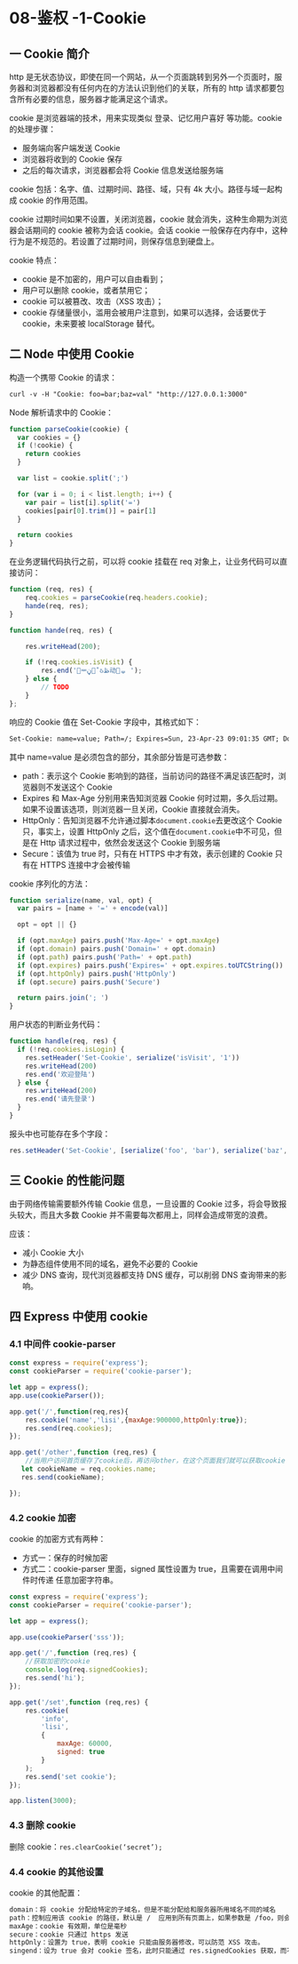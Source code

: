 # 08-鉴权 -1-Cookie

## 一 Cookie 简介

http 是无状态协议，即使在同一个网站，从一个页面跳转到另外一个页面时，服务器和浏览器都没有任何内在的方法认识到他们的关联，所有的 http 请求都要包含所有必要的信息，服务器才能满足这个请求。

cookie 是浏览器端的技术，用来实现类似 登录、记忆用户喜好 等功能。cookie 的处理步骤：

- 服务端向客户端发送 Cookie
- 浏览器将收到的 Cookie 保存
- 之后的每次请求，浏览器都会将 Cookie 信息发送给服务端

cookie 包括：名字、值、过期时间、路径、域，只有 4k 大小。路径与域一起构成 cookie 的作用范围。

cookie 过期时间如果不设置，关闭浏览器，cookie 就会消失，这种生命期为浏览器会话期间的 cookie 被称为会话 cookie。会话 cookie 一般保存在内存中，这种行为是不规范的。若设置了过期时间，则保存信息到硬盘上。

cookie 特点：

- cookie 是不加密的，用户可以自由看到；
- 用户可以删除 cookie，或者禁用它；
- cookie 可以被篡改、攻击（XSS 攻击）；
- cookie 存储量很小，滥用会被用户注意到，如果可以选择，会话要优于 cookie，未来要被 localStorage 替代。

## 二 Node 中使用 Cookie

构造一个携带 Cookie 的请求：

```txt
curl -v -H "Cookie: foo=bar;baz=val" "http://127.0.0.1:3000"
```

Node 解析请求中的 Cookie：

```js
function parseCookie(cookie) {
  var cookies = {}
  if (!cookie) {
    return cookies
  }

  var list = cookie.split(';')

  for (var i = 0; i < list.length; i++) {
    var pair = list[i].split('=')
    cookies[pair[0].trim()] = pair[1]
  }

  return cookies
}
```

在业务逻辑代码执行之前，可以将 cookie 挂载在 req 对象上，让业务代码可以直接访问：

```js
function (req, res) {
    req.cookies = parseCookie(req.headers.cookie);
    hande(req, res);
}

function hande(req, res) {

    res.writeHead(200);

    if (!req.cookies.isVisit) {
        res.end('࣌ᆓڼᅃْઠڟ动࿿ᇴ ');
    } else {
        // TODO
    }
};
```

响应的 Cookie 值在 Set-Cookie 字段中，其格式如下：

```txt
Set-Cookie: name=value; Path=/; Expires=Sun, 23-Apr-23 09:01:35 GMT; Domain=.domain.com;
```

其中 name=value 是必须包含的部分，其余部分皆是可选参数：

- path：表示这个 Cookie 影响到的路径，当前访问的路径不满足该匹配时，浏览器则不发送这个 Cookie
- Expires 和 Max-Age 分别用来告知浏览器 Cookie 何时过期，多久后过期。如果不设置该选项，则浏览器一旦关闭，Cookie 直接就会消失。
- HttpOnly：告知浏览器不允许通过脚本`document.cookie`去更改这个 Cookie 只，事实上，设置 HttpOnly 之后，这个值在`document.cookie`中不可见，但是在 Http 请求过程中，依然会发送这个 Cookie 到服务端
- Secure：该值为 true 时，只有在 HTTPS 中才有效，表示创建的 Cookie 只有在 HTTPS 连接中才会被传输

cookie 序列化的方法：

```js
function serialize(name, val, opt) {
  var pairs = [name + '=' + encode(val)]

  opt = opt || {}

  if (opt.maxAge) pairs.push('Max-Age=' + opt.maxAge)
  if (opt.domain) pairs.push('Domain=' + opt.domain)
  if (opt.path) pairs.push('Path=' + opt.path)
  if (opt.expires) pairs.push('Expires=' + opt.expires.toUTCString())
  if (opt.httpOnly) pairs.push('HttpOnly')
  if (opt.secure) pairs.push('Secure')

  return pairs.join('; ')
}
```

用户状态的判断业务代码：

```js
function handle(req, res) {
  if (!req.cookies.isLogin) {
    res.setHeader('Set-Cookie', serialize('isVisit', '1'))
    res.writeHead(200)
    res.end('欢迎登陆')
  } else {
    res.writeHead(200)
    res.end('请先登录')
  }
}
```

报头中也可能存在多个字段：

```js
res.setHeader('Set-Cookie', [serialize('foo', 'bar'), serialize('baz', 'val')])
```

## 三 Cookie 的性能问题

由于网络传输需要额外传输 Cookie 信息，一旦设置的 Cookie 过多，将会导致报头较大，而且大多数 Cookie 并不需要每次都用上，同样会造成带宽的浪费。

应该：

- 减小 Cookie 大小
- 为静态组件使用不同的域名，避免不必要的 Cookie
- 减少 DNS 查询，现代浏览器都支持 DNS 缓存，可以削弱 DNS 查询带来的影响。

## 四 Express 中使用 cookie

### 4.1 中间件 cookie-parser

```JavaScript
const express = require('express');
const cookieParser = require('cookie-parser');

let app = express();
app.use(cookieParser());

app.get('/',function(req,res){
    res.cookie('name','lisi',{maxAge:900000,httpOnly:true});
    res.send(req.cookies);
});

app.get('/other',function (req,res) {
    //当用户访问首页缓存了cookie后，再访问other，在这个页面我们就可以获取cookie
   let cookieName = req.cookies.name;
   res.send(cookieName);

});
```

### 4.2 cookie 加密

cookie 的加密方式有两种：

- 方式一：保存的时候加密
- 方式二：cookie-parser 里面，signed 属性设置为 true，且需要在调用中间件时传递 任意加密字符串。

```JavaScript
const express = require('express');
const cookieParser = require('cookie-parser');

let app = express();

app.use(cookieParser('sss'));

app.get('/',function (req,res) {
    //获取加密的cookie
    console.log(req.signedCookies);
    res.send('hi');
});

app.get('/set',function (req,res) {
    res.cookie(
        'info',
        'lisi',
        {
            maxAge: 60000,
            signed: true
        }
    );
    res.send('set cookie');
});

app.listen(3000);

```

### 4.3 删除 cookie

删除 cookie：`res.clearCookie(‘secret’);`

### 4.4 cookie 的其他设置

cookie 的其他配置：

```txt
domain：将 cookie 分配给特定的子域名，但是不能分配给和服务器所用域名不同的域名
path：控制应用该 cookie 的路径，默认是 /  应用到所有页面上，如果参数是 /foo，则会应用到 /foo /foo/bar等路径上
maxAge：cookie 有效期，单位是毫秒
secure：cookie 只通过 https 发送
httpOnly：设置为 true，表明 cookie 只能由服务器修改，可以防范 XSS 攻击。
singend：设为 true 会对 cookie 签名，此时只能通过 res.signedCookies 获取，而不是 res.cookies。此时被串改的签名 cookie 会被服务器拒绝，并且 cookie 会被重置为原始值。
```
